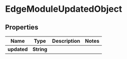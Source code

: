 
# EdgeModuleUpdatedObject

## Properties
Name | Type | Description | Notes
------------ | ------------- | ------------- | -------------
**updated** | **String** |  | 




